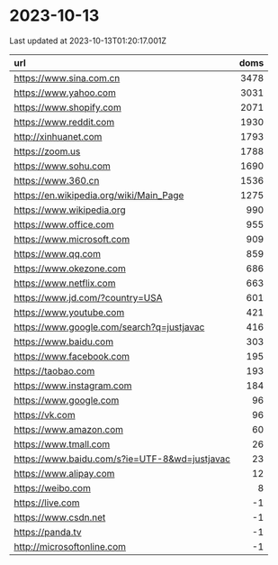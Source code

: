 # 2023-10-13

<!-- BEGIN -->
Last updated at 2023-10-13T01:20:17.001Z

url | doms
:- | -:
https://www.sina.com.cn | 3478
https://www.yahoo.com | 3031
https://www.shopify.com | 2071
https://www.reddit.com | 1930
http://xinhuanet.com | 1793
https://zoom.us | 1788
https://www.sohu.com | 1690
https://www.360.cn | 1536
https://en.wikipedia.org/wiki/Main_Page | 1275
https://www.wikipedia.org | 990
https://www.office.com | 955
https://www.microsoft.com | 909
https://www.qq.com | 859
https://www.okezone.com | 686
https://www.netflix.com | 663
https://www.jd.com/?country=USA | 601
https://www.youtube.com | 421
https://www.google.com/search?q=justjavac | 416
https://www.baidu.com | 303
https://www.facebook.com | 195
https://taobao.com | 193
https://www.instagram.com | 184
https://www.google.com | 96
https://vk.com | 96
https://www.amazon.com | 60
https://www.tmall.com | 26
https://www.baidu.com/s?ie=UTF-8&wd=justjavac | 23
https://www.alipay.com | 12
https://weibo.com | 8
https://live.com | -1
https://www.csdn.net | -1
https://panda.tv | -1
http://microsoftonline.com | -1
<!-- END -->

